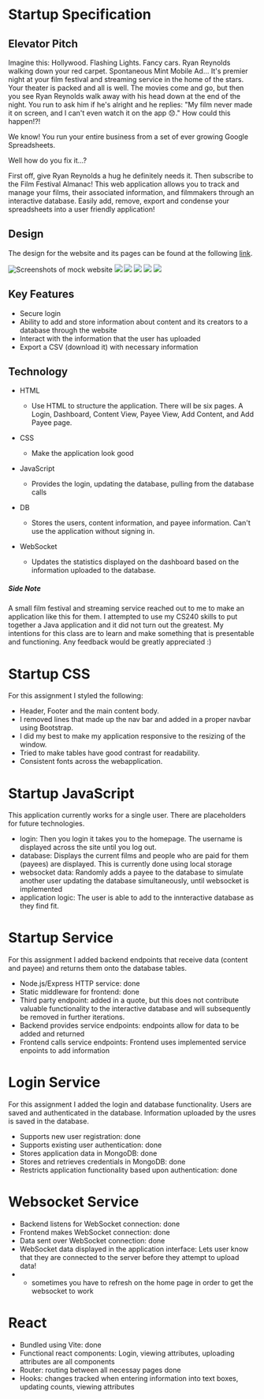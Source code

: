 # Startup Specification

## Elevator Pitch
Imagine this: Hollywood. Flashing Lights. Fancy cars. Ryan Reynolds walking down your red carpet. Spontaneous Mint Mobile Ad... It's premier night at your film festival and streaming service in the home of the stars. Your theater is packed and all is well. The movies come and go, but then you see Ryan Reynolds walk away with his head down at the end of the night. You run to ask him if he's alright and he replies: "My film never made it on screen, and I can't even watch it on the app 😞." How could this happen!?! 

We know! You run your entire business from a set of ever growing Google Spreadsheets.

Well how do you fix it...?

First off, give Ryan Reynolds a hug he definitely needs it. Then subscribe to the Film Festival Almanac! This web application allows you to track and manage your films, their associated information, and filmmakers through an interactive database. Easily add, remove, export and condense your spreadsheets into a user friendly application!

## Design

The design for the website and its pages can be found at the following [link](https://ninjamock.com/s/29L9TLx).

![Screenshots of mock website](login.png)
![](dashboard.png)
![](content.png)
![](payee.png)
![](add_content.png)
![](add_payee.png)

## Key Features
- Secure login
- Ability to add and store information about content and its creators to a database through the website
- Interact with the information that the user has uploaded
- Export a CSV (download it) with necessary information

## Technology

- HTML
    - Use HTML to structure the application. There will be six pages. A Login, Dashboard, Content View, Payee View, Add Content, and Add Payee page.

- CSS 
    - Make the application look good

- JavaScript
    - Provides the login, updating the database, pulling from the database calls

- DB
    - Stores the users, content information, and payee information. Can't use the application without signing in.

- WebSocket
    - Updates the statistics displayed on the dashboard based on the information uploaded to the database.

##### Side Note

A small film festival and streaming service reached out to me to make an application like this for them. I attempted to use my CS240 skills to put together a Java application and it did not turn out the greatest. My intentions for this class are to learn and make something that is presentable and functioning. Any feedback would be greatly appreciated :)

# Startup CSS

For this assignment I styled the following:

- Header, Footer and the main content body.
- I removed lines that made up the nav bar and added in a proper navbar using Bootstrap.
- I did my best to make my application responsive to the resizing of the window.
- Tried to make tables have good contrast for readability.
- Consistent fonts across the webapplication.

# Startup JavaScript

This application currently works for a single user. There are placeholders for future technologies.

- login: Then you login it takes you to the homepage. The username is displayed across the site until you log out.
- database: Displays the current films and people who are paid for them (payees) are displayed. This is currently done using local storage
- websocket data: Randomly adds a payee to the database to simulate another user updating the database simultaneously, until websocket is implemented
- application logic: The user is able to add to the innteractive database as they find fit.

# Startup Service

For this assignment I added backend endpoints that receive data (content and payee) and returns them onto the database tables.

- Node.js/Express HTTP service: done
- Static middleware for frontend: done
- Third party endpoint: added in a quote, but this does not contribute valuable functionality to the interactive database and will subsequently be removed in further iterations.
- Backend provides service endpoints: endpoints allow for data to be added and returned
- Frontend calls service endpoints: Frontend uses implemented service enpoints to add information

# Login Service

For this assignment I added the login and database functionality. Users are saved and authenticated in the database. Information uploaded by the usres is saved in the database.

- Supports new user registration: done
- Supports existing user authentication: done
- Stores application data in MongoDB: done
- Stores and retrieves credentials in MongoDB: done
- Restricts application functionality based upon authentication: done

# Websocket Service

- Backend listens for WebSocket connection: done
- Frontend makes WebSocket connection: done
- Data sent over WebSocket connection: done
- WebSocket data displayed in the application interface: Lets user know that they are connected to the server before they attempt to upload data!
- * sometimes you have to refresh on the home page in order to get the websocket to work

# React

- Bundled using Vite: done
- Functional react components: Login, viewing attributes, uploading attributes are all components
- Router: routing between all necessay pages done
- Hooks: changes tracked when entering information into text boxes, updating counts, viewing attributes